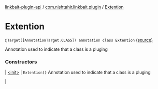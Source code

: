 [linkbait-plugin-api](../../index.md) / [com.nishtahir.linkbait.plugin](../index.md) / [Extention](.)


# Extention

`@Target([AnnotationTarget.CLASS]) annotation class Extention` [(source)](https://gitlab.com/nishtahir/linkbait/tree/master/linkbait-plugin-api/src/main/kotlin//com/nishtahir/linkbait/plugin/Annotations.kt#L9)

Annotation used to indicate that a class is a pluging




### Constructors


| [&lt;init&gt;](-init-.md) | `Extention()`
Annotation used to indicate that a class is a pluging

 |

